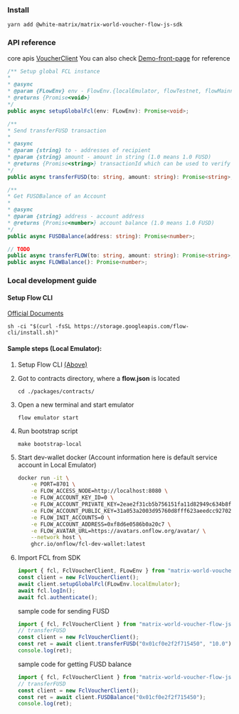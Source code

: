 ### Install
`yarn add @white-matrix/matrix-world-voucher-flow-js-sdk`

### API reference
core apis [VoucherClient](./src/client/VoucherClient.ts)
You can also check [Demo-front-page]('../demo-js-front/src/App.tsx') for reference
```typescript
/** Setup global FCL instance
*
* @async
* @param {FLowEnv} env - FlowEnv.{localEmulator, flowTestnet, flowMainnet}
* @returns {Promise<void>}
*/
public async setupGlobalFcl(env: FLowEnv): Promise<void>; 

/**
* Send transferFUSD transaction
*
* @async
* @param {string} to - addresses of recipient
* @param {string} amount - amount in string (1.0 means 1.0 FUSD)
* @returns {Promise<string>} transactionId which can be used to verify the payment to server
*/
public async transferFUSD(to: string, amount: string): Promise<string>;

/**
* Get FUSDBalance of an Account
*
* @async
* @param {string} address - account address
* @returns {Promise<number>} account balance (1.0 means 1.0 FUSD)
*/
public async FUSDBalance(address: string): Promise<number>;

// TODO
public async transferFLOW(to: string, amount: string): Promise<string>;
public async FLOWBalance(): Promise<number>;
```

### Local development guide
#### Setup Flow CLI
[Official Documents](https://docs.onflow.org/flow-cli/install/)
```
sh -ci "$(curl -fsSL https://storage.googleapis.com/flow-cli/install.sh)"
```

#### Sample steps (Local Emulator):
1. Setup Flow CLI [(Above)](#setup-flow-cli)
2. Got to contracts directory, where a **flow.json** is located
    
    `cd ./packages/contracts/`

3. Open a new terminal and start emulator

    `flow emulator start`

4. Run bootstrap script 

    `make bootstrap-local`

5. Start dev-wallet docker (Account information here is default service account in Local Emulator)

    ```bash
    docker run -it \
        -e PORT=8701 \
        -e FLOW_ACCESS_NODE=http://localhost:8080 \
        -e FLOW_ACCOUNT_KEY_ID=0 \
        -e FLOW_ACCOUNT_PRIVATE_KEY=2eae2f31cb5b756151fa11d82949c634b8f28796a711d7eb1e52cc301ed11111 \
        -e FLOW_ACCOUNT_PUBLIC_KEY=31a053a2003d95760d8fff623aeedcc927022d8e0767972ab507608a5f611636e81857c6c46b048be6f66eddc13f5553627861153f6ce301caf5a056d68efc29 \
        -e FLOW_INIT_ACCOUNTS=0 \
        -e FLOW_ACCOUNT_ADDRESS=0xf8d6e0586b0a20c7 \
        -e FLOW_AVATAR_URL=https://avatars.onflow.org/avatar/ \
        --network host \
        ghcr.io/onflow/fcl-dev-wallet:latest 
    ```

6. Import FCL from SDK
    ```typescript
    import { fcl, FclVoucherClient, FLowEnv } from "matrix-world-voucher-flow-js-sdk/dist";
    const client = new FclVoucherClient();
    await client.setupGlobalFcl(FLowEnv.localEmulator);
    await fcl.logIn();
    await fcl.authenticate();
    ```

    sample code for sending FUSD
    ```typescript
    import { fcl, FclVoucherClient } from "matrix-world-voucher-flow-js-sdk/dist";
    // transferFUSD
    const client = new FclVoucherClient();
    const ret = await client.transferFUSD("0x01cf0e2f2f715450", "10.0");
    console.log(ret);
    ```

    sample code for getting FUSD balance
    ```typescript
    import { fcl, FclVoucherClient } from "matrix-world-voucher-flow-js-sdk/dist";
    // transferFUSD
    const client = new FclVoucherClient();
    const ret = await client.FUSDBalance("0x01cf0e2f2f715450");
    console.log(ret);
    ```
